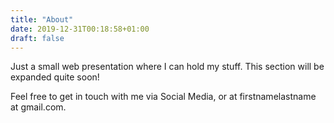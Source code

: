 ```yaml
---
title: "About"
date: 2019-12-31T00:18:58+01:00
draft: false
---
```



Just a small web presentation where I can hold my stuff. This section will be 
expanded quite soon!

Feel free to get in touch with me via Social Media, or at firstnamelastname at 
gmail.com.